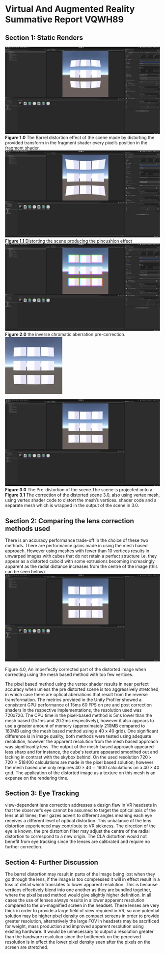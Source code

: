 ﻿# Virtual And Augmented Reality Summative Report VQWH89

## Section 1: Static Renders

![](./assets/Aspose.Words.d7a60c23-2ae1-45c9-8de2-152b8b74fe90.001.jpeg)
**Figure 1.0** The Barrel distortion effect of the scene made by distorting the provided transform in the fragment shader every pixel’s position in the fragment shader.
![](./assets/Aspose.Words.d7a60c23-2ae1-45c9-8de2-152b8b74fe90.002.jpeg)
**Figure 1.1** Distorting the scene producing the pincushion effect
![](./assets/Aspose.Words.d7a60c23-2ae1-45c9-8de2-152b8b74fe90.003.jpeg)
**Figure 2.0** the inverse chromatic aberration pre-correction.
![](./assets/Aspose.Words.d7a60c23-2ae1-45c9-8de2-152b8b74fe90.004.jpeg)

![](./assets/Aspose.Words.d7a60c23-2ae1-45c9-8de2-152b8b74fe90.005.jpeg) 
**Figure 3.0** The Pre-distortion of the scene.The scene is projected onto a **Figure 3.1** The correction of the distorted scene 3.0, also using vertex mesh, using vertex shader code to distort the mesh’s vertices. shader code and a separate mesh which is wrapped in the output of the scene in 3.0.

## Section 2: Comparing the lens correction methods used

There is an accuracy performance trade-off in the choice of these two methods. There are performance gains made in using the mesh based approach. However using meshes with fewer than 10 vertices results in unwarped images with cubes that do not retain a perfect structure i.e. they appear as a distorted cuboid with some extrusions becoming increasingly apparent as the radial distance increases from the centre of the image (this can be seen below).![](./assets/Aspose.Words.d7a60c23-2ae1-45c9-8de2-152b8b74fe90.006.jpeg)

Figure 4.0, An imperfectly corrected part of the distorted image when correcting using the mesh based method with too few vertices.

The pixel based method using the vertex shader results in near perfect accuracy when unless the pre distorted scene is too aggressively stretched, in which case there are optical aberrations that result from the reverse transformation. The metrics provided in the Unity Profiler showed a consistent GPU performance of 15ms 60 FPS on pre and post correction shaders in the respective implementations, the resolution used was 720x720. The CPU time in the pixel-based method is 5ms lower than the mesh based (15.1ms and 20.2ms respectively), however it also appears to use a greater amount of memory (approximately 210MB compared to 180MB using the mesh based method using a 40 x 40 grid). One significant difference is in image quality, both methods were tested using adequate resolution, however the apparent resolution from the mesh based approach was significantly less. The output of the mesh-based approach appeared less sharp and for instance, the cube's texture appeared smoothed out and lacking in contrast with the skybox behind. On the used resolution $720 \times 720=518400$ calculations are made in the pixel based solution; however the mesh based one only requires $40 \times 40=1600$ calculations on a $40 \times 40$ grid. The application of the distorted image as a texture on this mesh is an expense on the rendering time.

## Section 3: Eye Tracking

view-dependent lens correction addresses a design flaw in VR headsets in that the observer’s eye cannot be assumed to target the optical axis of the lens at all times; their gazes advert to different angles meaning each eye receives a different level of optical distortion. This unbalance of the lens distortion experienced may contribute to VR sickness. The direction of the eye is known, the pre distortion filter may adjust the centre of the radial distortion to correspond to a new origin. The CLA distortion would not benefit from eye tracking since the lenses are calibrated and require no further correction.

## Section 4: Further Discussion

The barrel distortion may result in parts of the image being lost when they go through the lens, if the image is too compressed it will in effect result in a loss of detail which translates to lower apparent resolution. This is because vertices effectively blend into one another as they are bundled together, where the pixel based method would give slightly higher definition. In all cases the use of lenses always results in a lower apparent resolution compared to the un-magnified screen in the headset. These lenses are very thick in order to provide a large field of view required in VR, so one potential solution may be higher pixel density on compact screens in order to provide greater resolution, alternatively the large FOV in headsets may be sacrificed for weight, mass production and improved apparent resolution using existing hardware. It would be unnecessary to output a resolution greater than the hardware resolution since the bottleneck on the perceived resolution is in effect the lower pixel density seen after the pixels on the screen are stretched.
